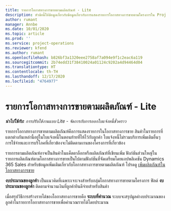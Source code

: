 ```yaml
---
title: รายการโอกาสทางการขายตามผลิตภัณฑ์ - Lite
description: หัวข้อนี้ให้ข้อมูลเกี่ยวกับข้อมูลเกี่ยวกับการแสดงรายการโอกาสทางการขายตามโครงการใน Project Operations
author: rumant
manager: Annbe
ms.date: 10/01/2020
ms.topic: article
ms.prod: ''
ms.service: project-operations
ms.reviewer: kfend
ms.author: rumant
ms.openlocfilehash: b826bf3a1320eee2758af7a094e9f1c2eac6a119
ms.sourcegitcommit: 2b74edd31f38410024a01124c9202a4d94464d04
ms.translationtype: HT
ms.contentlocale: th-TH
ms.lasthandoff: 12/17/2020
ms.locfileid: "4764977"
---
```

# <a name="product-based-opportunity-lines---lite"></a>รายการโอกาสทางการขายตามผลิตภัณฑ์ - Lite

_**นำไปใช้กับ:** การปรับใช้งานแบบ Lite - จัดการกับการออกใบแจ้งหนี้ชั่วคราว_

รายการโอกาสทางการขายตามผลิตภัณฑ์คือการแสดงรายการในโอกาสทางการขาย สินค้าในรายการที่แตกต่างกันเหล่านี้อยู่ในใบแจ้งหนี้ในตอนท้ายที่ให้ไว้กับลูกค้า ใบแจ้งหนี้ไม่รวมบริการเพิ่มเติมอื่นๆ การใช้จ่ายและการบริโภคที่เกี่ยวข้องจะไม่ติดตามงานของโครงการที่เกี่ยวข้อง

รายการตามผลิตภัณฑ์อาจเป็นสินค้าในแค็ตตาล็อกหรือผลิตภัณฑ์ที่เขียนเพิ่ม ฟังก์ชันส่วนใหญ่ในรายการผลิตภัณฑ์ตามโอกาสทางการขายเป็นไปตามฟังก์ชันที่จัดเตรียมโดยแอปพลิเคชัน Dynamics 365 Sales สำหรับข้อมูลเพิ่มเติมเกี่ยวกับโอกาสทางการขายตามผลิตภัณฑ์ โปรดดู [เพิ่มผลิตภัณฑ์ในโอกาสทางการขาย](https://docs.microsoft.com/dynamics365/sales-enterprise/add-products-opportunity)

**งบประมาณของลูกค้า** เป็นแนวคิดที่เฉพาะเจาะจงสำหรับกลุ่มโอกาสทางการขายตามโครงการ ฟิลด์ **งบประมาณของลูกค้า** ติดตามจำนวนเงินที่ลูกค้ายินดีจ่ายสำหรับสินค้า

เมื่อสรุปวิธีการสร้างรายได้ของโอกาสทางการขายคือ **ระบบที่คำนวณ** ระบบจะสรุปมูลค่างบประมาณของลูกค้าในรายการโอกาสทางการขายเพื่อคำนวณรายได้โดยประมาณ 

